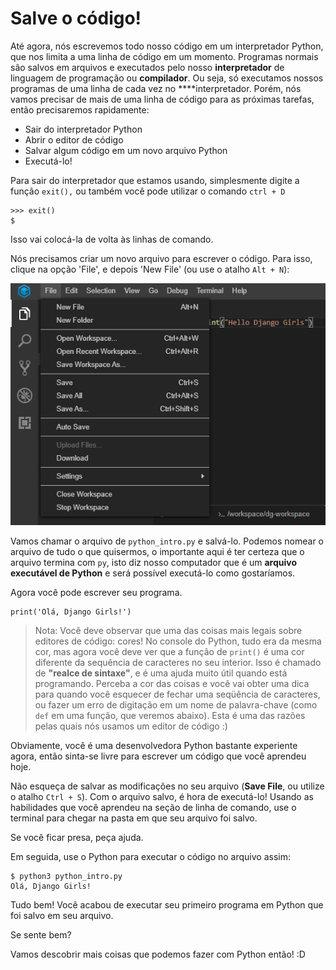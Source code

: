 # Salve o código!

Até agora, nós escrevemos todo nosso código em um interpretador Python, que nos limita a uma linha de código em um momento. Programas normais são salvos em arquivos e executados pelo nosso **interpretador** de linguagem de programação ou **compilador**. Ou seja, só executamos nossos programas de uma linha de cada vez no ****interpretador. Porém, nós vamos precisar de mais de uma linha de código para as próximas tarefas, então precisaremos rapidamente:

* Sair do interpretador Python
* Abrir o editor de código
* Salvar algum código em um novo arquivo Python
* Executá-lo!

Para sair do interpretador que estamos usando, simplesmente digite a função `exit(),` ou também você pode utilizar o comando `ctrl + D`

```text
>>> exit()
$
```

Isso vai colocá-la de volta às linhas de comando.

Nós precisamos criar um novo arquivo para escrever o código. Para isso, clique na opção 'File', e depois 'New File' \(ou use o atalho `Alt + N`\):

![Tela de op&#xE7;&#xF5;es em File do Gitpod](../../.gitbook/assets/image%20%2818%29.png)

Vamos chamar o arquivo de `python_intro.py` e salvá-lo. Podemos nomear o arquivo de tudo o que quisermos, o importante aqui é ter certeza que o arquivo termina com `py`, isto diz nosso computador que é um **arquivo executável de Python** e será possível executá-lo como gostaríamos.

Agora você pode escrever seu programa.

```text
print('Olá, Django Girls!')
```

> Nota: Você deve observar que uma das coisas mais legais sobre editores de código: cores! No console do Python, tudo era da mesma cor, mas agora você deve ver que a função de `print()` é uma cor diferente da sequência de caracteres no seu interior. Isso é chamado de **"realce de sintaxe"**, e é uma ajuda muito útil quando está programando. Perceba a cor das coisas e você vai obter uma dica para quando você esquecer de fechar uma seqüência de caracteres, ou fazer um erro de digitação em um nome de palavra-chave \(como `def` em uma função, que veremos abaixo\). Esta é uma das razões pelas quais nós usamos um editor de código :\)

Obviamente, você é uma desenvolvedora Python bastante experiente agora, então sinta-se livre para escrever um código que você aprendeu hoje.

Não esqueça de salvar as modificações no seu arquivo \(**Save File**, ou utilize o atalho `Ctrl + S`\). Com o arquivo salvo, é hora de executá-lo! Usando as habilidades que você aprendeu na seção de linha de comando, use o terminal para chegar na pasta em que seu arquivo foi salvo.

Se você ficar presa, peça ajuda.

Em seguida, use o Python para executar o código no arquivo assim:

```text
$ python3 python_intro.py
Olá, Django Girls!
```

Tudo bem! Você acabou de executar seu primeiro programa em Python que foi salvo em seu arquivo.

Se sente bem?

Vamos descobrir mais coisas que podemos fazer com Python então! :D

